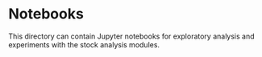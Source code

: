 # Notebooks

This directory can contain Jupyter notebooks for exploratory analysis and
experiments with the stock analysis modules.
